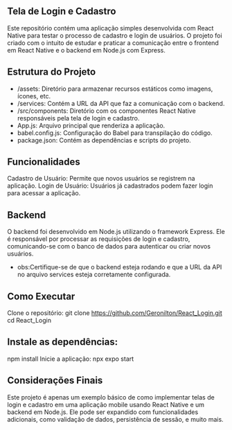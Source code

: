 ## Tela de Login e Cadastro
Este repositório contém uma aplicação simples desenvolvida com React Native para testar o processo de cadastro e login de usuários. O projeto foi criado com o intuito de estudar e praticar a comunicação entre o frontend em React Native e o backend em Node.js com Express.

## Estrutura do Projeto
- /assets: Diretório para armazenar recursos estáticos como imagens, ícones, etc.
- /services: Contém a URL da API que faz a comunicação com o backend.
- /src/components: Diretório com os componentes React Native responsáveis pela tela de login e cadastro.
- App.js: Arquivo principal que renderiza a aplicação.
- babel.config.js: Configuração do Babel para transpilação do código.
- package.json: Contém as dependências e scripts do projeto.
## Funcionalidades
Cadastro de Usuário: Permite que novos usuários se registrem na aplicação.
Login de Usuário: Usuários já cadastrados podem fazer login para acessar a aplicação.
## Backend
O backend foi desenvolvido em Node.js utilizando o framework Express. Ele é responsável por processar as requisições de login e cadastro, comunicando-se com o banco de dados para autenticar ou criar novos usuários.
- obs:Certifique-se de que o backend esteja rodando e que a URL da API no arquivo services esteja corretamente configurada.

## Como Executar
Clone o repositório:
git clone https://github.com/Geronilton/React_Login.git
cd React_Login

## Instale as dependências:

npm install
Inicie a aplicação: npx expo start

## Considerações Finais
Este projeto é apenas um exemplo básico de como implementar telas de login e cadastro em uma aplicação mobile usando React Native e um backend em Node.js. Ele pode ser expandido com funcionalidades adicionais, como validação de dados, persistência de sessão, e muito mais.
